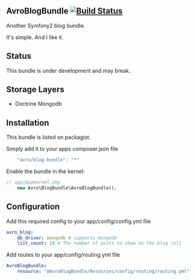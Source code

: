 AvroBlogBundle [![Build Status](https://travis-ci.org/jdewit/AvroBlogBundle.png?branch=master)](https://travis-ci.org/jdewit/AvroBlogBundle)
--------------

Another Symfony2 blog bundle. 

It's simple. And I like it.

Status
------
This bundle is under development and may break.

Storage Layers
--------------
- Doctrine Mongodb

Installation
------------
This bundle is listed on packagist.

Simply add it to your apps composer.json file

``` js
    "avro/blog-bundle": "*"
```

Enable the bundle in the kernel:

``` php
// app/AppKernel.php
    new Avro\BlogBundle\AvroBlogBundle(),
```

Configuration
-------------
Add this required config to your app/config/config.yml file

``` yaml
avro_blog:
    db_driver: mongodb # supports mongodb
    list_count: 10 # The number of posts to show on the blog roll
```

Add routes to your app/config/routing.yml file

``` yaml
AvroBlogBundle:
    resource: "@AvroBlogBundle/Resources/config/routing/routing.yml"
```

